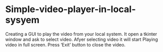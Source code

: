 # Simple-video-player-in-local-sysyem
Creating a GUI to play the video from your local system.
It open a tkinter window and ask to select video.
Afyer selecting video it will start Playing video in full screen.
Press ‘Exit’ button to close the video.
